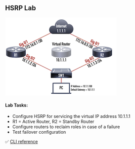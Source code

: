 ## HSRP Lab

![HSRP topology](https://github.com/tech-zero/assets/blob/main/images/hsrp.png?raw=true)

#### Lab Tasks:
 - Configure HSRP for servicing the virtual IP address 10.1.1.1
 - R1 = Active Router, R2 = Standby Router
 - Configure routers to reclaim roles in case of a failure
 - Test failover configuration

:white_check_mark: [CLI reference](https://github.com/tech-zero/assets/blob/main/solutions/hsrp.md)
